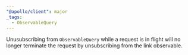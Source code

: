 ```yaml
---
"@apollo/client": major
_tags:
  - ObservableQuery
---
```


Unusubscribing from `ObservableQuery` while a request is in flight will no longer terminate the request by unsubscribing from the link observable.
